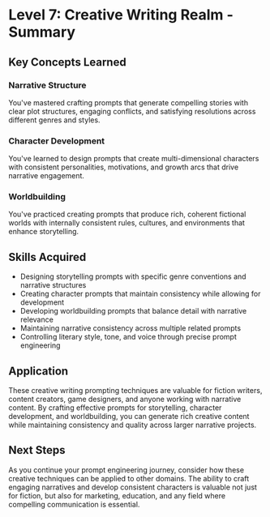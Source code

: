 # Level 7: Creative Writing Realm - Summary

## Key Concepts Learned

### Narrative Structure
You've mastered crafting prompts that generate compelling stories with clear plot structures, engaging conflicts, and satisfying resolutions across different genres and styles.

### Character Development
You've learned to design prompts that create multi-dimensional characters with consistent personalities, motivations, and growth arcs that drive narrative engagement.

### Worldbuilding
You've practiced creating prompts that produce rich, coherent fictional worlds with internally consistent rules, cultures, and environments that enhance storytelling.

## Skills Acquired
- Designing storytelling prompts with specific genre conventions and narrative structures
- Creating character prompts that maintain consistency while allowing for development
- Developing worldbuilding prompts that balance detail with narrative relevance
- Maintaining narrative consistency across multiple related prompts
- Controlling literary style, tone, and voice through precise prompt engineering

## Application
These creative writing prompting techniques are valuable for fiction writers, content creators, game designers, and anyone working with narrative content. By crafting effective prompts for storytelling, character development, and worldbuilding, you can generate rich creative content while maintaining consistency and quality across larger narrative projects.

## Next Steps
As you continue your prompt engineering journey, consider how these creative techniques can be applied to other domains. The ability to craft engaging narratives and develop consistent characters is valuable not just for fiction, but also for marketing, education, and any field where compelling communication is essential.
